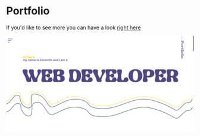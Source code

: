 # Portfolio

If you'd like to see more you can have a look 
[right here](https://corentinvanaquer.netlify.app/)

![header-portfolio](assets/img/desktop-header.png)